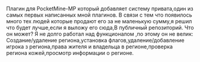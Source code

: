 Плагин для PocketMine-MP который добавляет систему привата,один из самых первых написанных мной плагинов.
В связи с тем что появилось много тех людей которые продают его за не маленькую сумму,я решил что будет лучше,если я выложу его сюда,В публичный репозиторий.
Что он может?
Я не долго работал над функционалом ,по этому он не велик:
Создание/удаление региона,установка флагов,удаление/добавление игрока з региона,права жителя и владельца в регионе,проверка региона кожей,просмотр информации о регионе.
